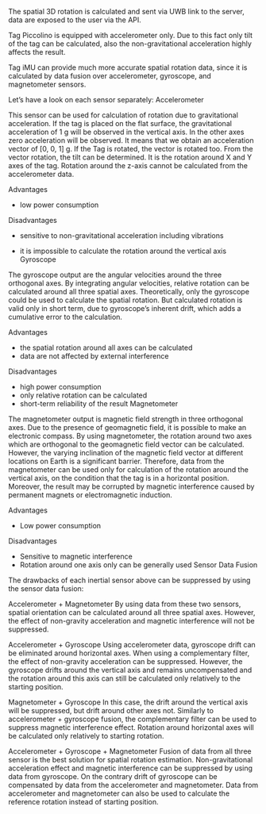 The spatial 3D rotation is calculated and sent via UWB link to the server, data are exposed to the user via the API.

Tag Piccolino is equipped with accelerometer only. Due to this fact only tilt of the tag can be calculated, also the non-gravitational acceleration highly affects the result.

Tag iMU can provide much more accurate spatial rotation data, since it is calculated by data fusion over accelerometer, gyroscope, and magnetometer sensors.

Let’s have a look on each sensor separately:
Accelerometer

This sensor can be used for calculation of rotation due to gravitational acceleration. If the tag is placed on the flat surface, the gravitational acceleration of 1 g will be observed in the vertical axis. In the other axes zero acceleration will be observed. It means that we obtain an acceleration vector of [0, 0, 1] g. If the Tag is rotated, the vector is rotated too. From the vector rotation, the tilt can be determined. It is the rotation around X and Y axes of the tag. Rotation around the z-axis cannot be calculated from the accelerometer data.

Advantages

- low power consumption

Disadvantages

- sensitive to non-gravitational acceleration including vibrations

- it is impossible to calculate the rotation around the vertical axis
Gyroscope

The gyroscope output are the angular velocities around the three orthogonal axes. By integrating angular velocities, relative rotation can be calculated around all three spatial axes. Theoretically, only the gyroscope could be used to calculate the spatial rotation. But calculated rotation is valid only in short term, due to gyroscope’s inherent drift, which adds a cumulative error to the calculation.

Advantages

- the spatial rotation around all axes can be calculated
- data are not affected by external interference

Disadvantages

- high power consumption
- only relative rotation can be calculated
- short-term reliability of the result
Magnetometer

The magnetometer output is magnetic field strength in three orthogonal axes. Due to the presence of geomagnetic field, it is possible to make an electronic compass. By using magnetometer, the rotation around two axes which are orthogonal to the geomagnetic field vector can be calculated. However, the varying inclination of the magnetic field vector at different locations on Earth is a significant barrier. Therefore, data from the magnetometer can be used only for calculation of the rotation around the vertical axis, on the condition that the tag is in a horizontal position. Moreover, the result may be corrupted by magnetic interference caused by permanent magnets or electromagnetic induction.

Advantages

- Low power consumption

Disadvantages

- Sensitive to magnetic interference
- Rotation around one axis only can be generally used
Sensor Data Fusion

The drawbacks of each inertial sensor above can be suppressed by using the sensor data fusion:

Accelerometer + Magnetometer
By using data from these two sensors, spatial orientation can be calculated around all three spatial axes. However, the effect of non-gravity acceleration and magnetic interference will not be suppressed.

Accelerometer + Gyroscope
Using accelerometer data, gyroscope drift can be eliminated around horizontal axes. When using a complementary filter, the effect of non-gravity acceleration can be suppressed. However, the gyroscope drifts around the vertical axis and remains uncompensated and the rotation around this axis can still be calculated only relatively to the starting position.

Magnetometer + Gyroscope
In this case, the drift around the vertical axis will be suppressed, but drift around other axes not. Similarly to accelerometer + gyroscope fusion, the complementary filter can be used to suppress magnetic interference effect. Rotation around horizontal axes will be calculated only relatively to starting rotation.

Accelerometer + Gyroscope + Magnetometer
Fusion of data from all three sensor is the best solution for spatial rotation estimation. Non-gravitational acceleration effect and magnetic interference can be suppressed by using data from gyroscope. On the contrary drift of gyroscope can be compensated by data from the accelerometer and magnetometer. Data from accelerometer and magnetometer can also be used to calculate the reference rotation instead of starting position.